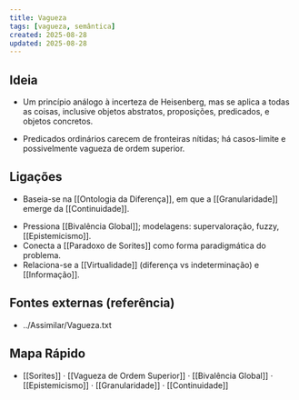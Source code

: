 ```yaml
---
title: Vagueza
tags: [vagueza, semântica]
created: 2025-08-28
updated: 2025-08-28
---
```


## Ideia
* Um princípio análogo à incerteza de Heisenberg, mas se aplica a todas as coisas, inclusive objetos abstratos, proposições, predicados, e objetos concretos.
- Predicados ordinários carecem de fronteiras nítidas; há casos-limite e possivelmente vagueza de ordem superior.

## Ligações
* Baseia-se na [[Ontologia da Diferença]], em que a [[Granularidade]] emerge da [[Continuidade]].
- Pressiona [[Bivalência Global]]; modelagens: supervaloração, fuzzy, [[Epistemicismo]].
- Conecta a [[Paradoxo de Sorites]] como forma paradigmática do problema.
- Relaciona-se a [[Virtualidade]] (diferença vs indeterminação) e [[Informação]].

## Fontes externas (referência)
- ../Assimilar/Vagueza.txt
## Mapa Rápido
- [[Sorites]] · [[Vagueza de Ordem Superior]] · [[Bivalência Global]] · [[Epistemicismo]] · [[Granularidade]] · [[Continuidade]]

